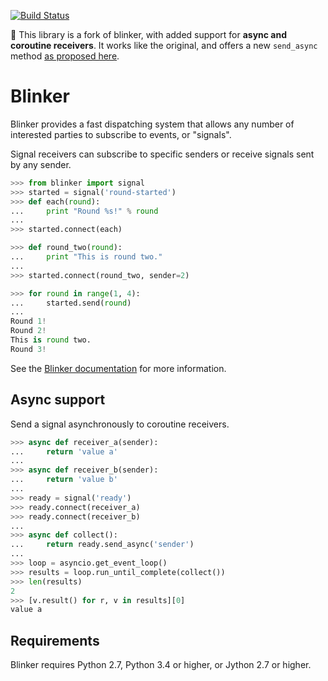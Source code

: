[![Build Status](https://travis-ci.org/gomymove/blinker.svg?branch=master)](https://travis-ci.org/gomymove/blinker)

🍴 This library is a fork of blinker, with added support for
**async and coroutine receivers**.
It works like the original, and offers a new ``send_async`` method
[as proposed here](https://github.com/jek/blinker/issues/17).


# Blinker

Blinker provides a fast dispatching system that allows any number of
interested parties to subscribe to events, or "signals".

Signal receivers can subscribe to specific senders or receive signals
sent by any sender.

```python
>>> from blinker import signal
>>> started = signal('round-started')
>>> def each(round):
...     print "Round %s!" % round
...
>>> started.connect(each)

>>> def round_two(round):
...     print "This is round two."
...
>>> started.connect(round_two, sender=2)

>>> for round in range(1, 4):
...     started.send(round)
...
Round 1!
Round 2!
This is round two.
Round 3!
```

See the [Blinker documentation](https://pythonhosted.org/blinker/) for more information.

## Async support

Send a signal asynchronously to coroutine receivers.

```python
>>> async def receiver_a(sender):
...     return 'value a'
...
>>> async def receiver_b(sender):
...     return 'value b'
...
>>> ready = signal('ready')
>>> ready.connect(receiver_a)
>>> ready.connect(receiver_b)
...
>>> async def collect():
...     return ready.send_async('sender')
...
>>> loop = asyncio.get_event_loop()
>>> results = loop.run_until_complete(collect())
>>> len(results)
2
>>> [v.result() for r, v in results][0]
value a
```

## Requirements

Blinker requires Python 2.7, Python 3.4 or higher, or Jython 2.7 or higher.
